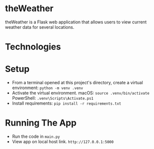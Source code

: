 # theWeather

theWeather is a Flask web application that allows users to view current weather data for several locations.

# Technologies

# Setup

- From a terminal opened at this project's directory, create a virtual environment: `python -m venv .venv`
- Activate the virtual environment. macOS: `source .venv/bin/activate` PowerShell: `.venv\Scripts\Activate.ps1`
- Install requirements: `pip install -r requirements.txt`

# Running The App

- Run the code in `main.py`
- View app on local host link. `http://127.0.0.1:5000`
